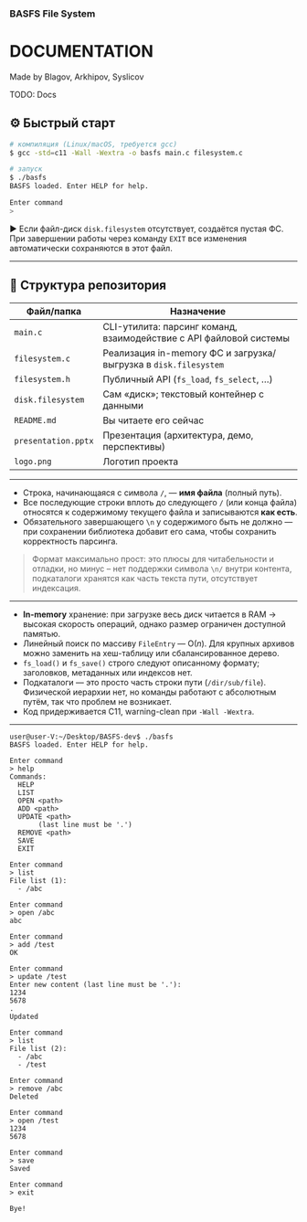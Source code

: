
### BASFS File System

# DOCUMENTATION

Made by Blagov, Arkhipov, Syslicov

TODO: Docs

## ⚙️ Быстрый старт

```bash
# компиляция (Linux/macOS, требуется gcc)
$ gcc -std=c11 -Wall -Wextra -o basfs main.c filesystem.c

# запуск
$ ./basfs
BASFS loaded. Enter HELP for help.

Enter command
> 
```

▶️ Если файл-диск `disk.filesystem` отсутствует, создаётся пустая ФС.
При завершении работы через команду `EXIT` все изменения автоматически
сохраняются в этот файл.

---
## 📂 Структура репозитория

| Файл/папка         | Назначение                                                        |
|--------------------|-------------------------------------------------------------------|
| `main.c`           | CLI-утилита: парсинг команд, взаимодействие с API файловой системы|
| `filesystem.c`     | Реализация in-memory ФС и загрузка/выгрузка в `disk.filesystem`   |
| `filesystem.h`     | Публичный API (`fs_load`, `fs_select`, …)                         |
| `disk.filesystem`  | Сам «диск»; текстовый контейнер с данными                        |
| `README.md`        | Вы читаете его сейчас                                            |
| `presentation.pptx`| Презентация (архитектура, демо, перспективы)                     |
| `logo.png`         | Логотип проекта                                                  |

---
* Строка, начинающаяся с символа `/`, — **имя файла** (полный путь).
* Все последующие строки вплоть до следующего `/` (или конца файла)
  относятся к содержимому текущего файла и записываются **как есть**.
* Обязательного завершающего `\n` у содержимого быть не должно — при
  сохранении библиотека добавит его сама, чтобы сохранить корректность парсинга.

> Формат максимально прост: это плюсы для читабельности и отладки, но минус –
> нет поддержки символа `\n/` внутри контента, подкаталоги хранятся как часть
> текста пути, отсутствует индексация.

---
* **In-memory** хранение: при загрузке весь диск читается в RAM → высокая
  скорость операций, однако размер ограничен доступной памятью.
* Линейный поиск по массиву `FileEntry` — O(_n_). Для крупных архивов можно
  заменить на хеш-таблицу или сбалансированное дерево.
* `fs_load()` и `fs_save()` строго следуют описанному формату;
  заголовков, метаданных или индексов нет.
* Подкаталоги — это просто часть строки пути (`/dir/sub/file`). Физической
  иерархии нет, но команды работают с абсолютным путём, так что проблем не возникает.
* Код придерживается C11, warning-clean при `-Wall -Wextra`.

---

```shell
user@user-V:~/Desktop/BASFS-dev$ ./basfs
BASFS loaded. Enter HELP for help.

Enter command
> help
Commands:
  HELP
  LIST
  OPEN <path>
  ADD <path>
  UPDATE <path>
       (last line must be '.')
  REMOVE <path>
  SAVE
  EXIT

Enter command
> list
File list (1):
  - /abc

Enter command
> open /abc
abc

Enter command
> add /test       
OK

Enter command
> update /test
Enter new content (last line must be '.'):
1234
5678
.
Updated

Enter command
> list
File list (2):
  - /abc
  - /test

Enter command
> remove /abc       
Deleted

Enter command
> open /test
1234
5678

Enter command
> save
Saved

Enter command
> exit

Bye!
```
